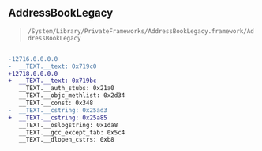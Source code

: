 ## AddressBookLegacy

> `/System/Library/PrivateFrameworks/AddressBookLegacy.framework/AddressBookLegacy`

```diff

-12716.0.0.0.0
-  __TEXT.__text: 0x719c0
+12718.0.0.0.0
+  __TEXT.__text: 0x719bc
   __TEXT.__auth_stubs: 0x21a0
   __TEXT.__objc_methlist: 0x2d34
   __TEXT.__const: 0x348
-  __TEXT.__cstring: 0x25ad3
+  __TEXT.__cstring: 0x25a85
   __TEXT.__oslogstring: 0x1da8
   __TEXT.__gcc_except_tab: 0x5c4
   __TEXT.__dlopen_cstrs: 0xb8

```
